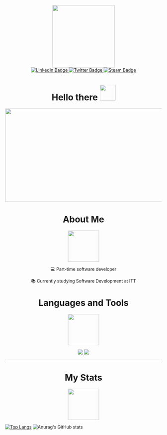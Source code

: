 <div id="header" align="center">
  <img src="https://media.giphy.com/media/3kPDmoWdBpQPNhCnUG/giphy.gif" width="200"/>
</div>

<div id="badges" align="center">
  <a href="https://www.linkedin.com/in/miguel-terrazas-3091a4263" target="_blank">
    <img src="https://img.shields.io/badge/LinkedIn-blue?logo=linkedin&logoColor=white&style=for-the-badge" alt="LinkedIn Badge"/>
  </a>
  <a href="#" target="_blank">
    <img src="https://img.shields.io/badge/Twitter-white?logo=twitter&logoColor=blue&style=for-the-badge" alt="Twitter Badge"/>
  </a>
  <a href="#" target="_blank">
    <img src="https://img.shields.io/badge/Steam-black?logo=steam&logoColor=white&style=for-the-badge" alt="Steam Badge"/>
  </a>
  <br>
  <img src="https://komarev.com/ghpvc/?username=mike-tyred&style=flat-square&color=blue" alt=""/>
</div>

<h1 align="center">
  Hello there
  <img src="https://media.giphy.com/media/mst80usDtSUmCZZumD/giphy.gif" width="50px"/>
</h1>

<div align="center">
  <img src="https://media.giphy.com/media/VPpkvgTIJ817dfQOXI/giphy.gif" width="600" height="300"/>
</div>

<div align="center">
  <h1>About Me</h1>
  <img src="https://media.giphy.com/media/Vf3ZKdillTMOOaOho0/giphy.gif" width="100px"/>
  
  💻 Part-time software developer

  📚 Currently studying Software Development at ITT
</div>

<div align="center">
  <h1>Languages and Tools</h1>
  <img src="https://media.giphy.com/media/17b875GGvV9m9sLmNc/giphy.gif" width="100px"/>
  <p align="center">
    <a href="https://skillicons.dev">
      <img src="https://skillicons.dev/icons?i=git,bootstrap,cs,css,discord,django,dotnet,figma,firebase,html,js,laravel,md,mongodb,mysql" />
    </a>
    <a href="https://skillicons.dev">
      <img src="https://skillicons.dev/icons?i=ps,php,postgres,powershell,py,react,tailwind,vscode" />
    </a>
  </p>
  
</div>

---
<div align="center">
  <h1> My Stats </h1>
  <img src="https://media.giphy.com/media/RVWSqOsgDAq0W3051o/giphy.gif" width="100px"/>
</div>

[![Top Langs](https://github-readme-stats.vercel.app/api/top-langs/?username=mike-tyred&layout=compact&theme=tokyonight&hide_border=true&card_width=10)](https://github.com/anuraghazra/github-readme-stats)
![Anurag's GitHub stats](https://github-readme-stats.vercel.app/api?username=mike-tyred&show_icons=true&theme=tokyonight&hide_border=true)  
